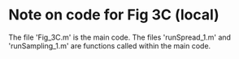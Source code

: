 # Note on code for Fig 3C (local)
The file 'Fig_3C.m' is the main code.
The files 'runSpread_1.m' and 'runSampling_1.m' are functions called within the main code.
